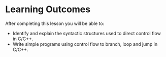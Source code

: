 # Learning Outcomes

After completing this lesson you will be able to:

- Identify and explain the syntactic structures used to direct control flow in C/C++.
- Write simple programs using control flow to branch, loop and jump in C/C++.
